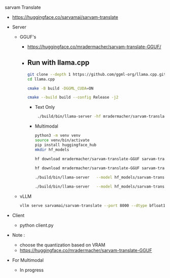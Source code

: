 sarvam Translate

- https://huggingface.co/sarvamai/sarvam-translate

- Server 
  - GGUF's
    - https://huggingface.co/mradermacher/sarvam-translate-GGUF/
    - Run with llama.cpp 
        - 
        ```bash
        git clone --depth 1 https://github.com/ggml-org/llama.cpp.git
        cd llama.cpp

        cmake -B build -DGGML_CUDA=ON

        cmake --build build --config Release -j2
        ```

        - Text Only 
            ```bash
             ./build/bin/llama-server -hf mradermacher/sarvam-translate-GGUF:Q4_K_M --host 0.0.0.0 --port 8000 --n-gpu-layers 99 --ctx-size 1008 --alias gemma3 
            ```

        - Multimodal 
            ```bash
            python3 -m venv venv
            source venv/bin/activate
            pip install huggingface_hub
            mkdir hf_models

            hf download mradermacher/sarvam-translate-GGUF sarvam-translate.mmproj-Q8_0.gguf --local-dir hf_models/

            hf download mradermacher/sarvam-translate-GGUF sarvam-translate.Q8_0.gguf --local-dir hf_models/ 
                        
            ./build/bin/llama-server   --model hf_models/sarvam-translate.Q4_K_M.gguf --mmproj hf_models/sarvam-translate.mmproj-Q8_0.gguf  --host 0.0.0.0   --port 8000   --n-gpu-layers 100   --threads 4   --ctx-size 4096   --batch-size 256

            ./build/bin/llama-server   --model hf_models/sarvam-translate.Q8_0.gguf  --mmproj hf_models/sarvam-translate.mmproj-Q8_0.gguf  --host 0.0.0.0   --port 8000   --n-gpu-layers 100   --threads 4   --ctx-size 4096   --batch-size 256 
            ```

  - vLLM
    ```bash
    vllm serve sarvamai/sarvam-translate --port 8000 --dtype bfloat16 --max-model-len 8192
    ```
- Client
  - python client.py


- Note : 
    - choose the quantization based on VRAM
    - https://huggingface.co/mradermacher/sarvam-translate-GGUF

- For Multimodal
    - In progress